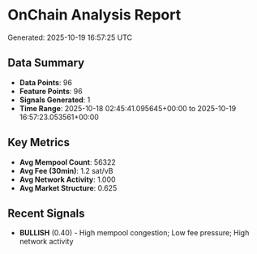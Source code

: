 # OnChain Analysis Report
Generated: 2025-10-19 16:57:25 UTC

## Data Summary
- **Data Points**: 96
- **Feature Points**: 96
- **Signals Generated**: 1
- **Time Range**: 2025-10-18 02:45:41.095645+00:00 to 2025-10-19 16:57:23.053561+00:00

## Key Metrics
- **Avg Mempool Count**: 56322
- **Avg Fee (30min)**: 1.2 sat/vB
- **Avg Network Activity**: 1.000
- **Avg Market Structure**: 0.625

## Recent Signals
- **BULLISH** (0.40) - High mempool congestion; Low fee pressure; High network activity
